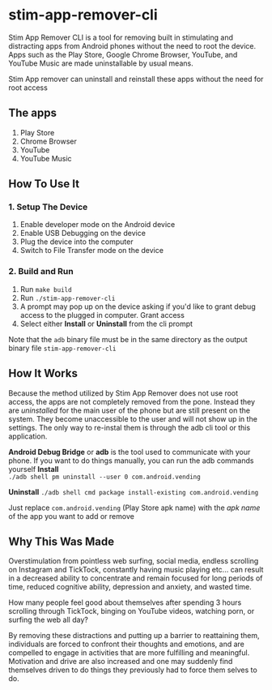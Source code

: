 # stim-app-remover-cli
Stim App Remover CLI is a tool for removing built in stimulating and distracting apps from Android phones without the need to root the device. Apps such as the Play Store, Google Chrome Browser, YouTube, and YouTube Music are made uninstallable by usual means.  

Stim App remover can uninstall and reinstall these apps without the need for root access

## The apps
1. Play Store
2. Chrome Browser
3. YouTube
4. YouTube Music

## How To Use It
### 1. Setup The Device
1. Enable developer mode on the Android device
2. Enable USB Debugging on the device
3. Plug the device into the computer
4. Switch to File Transfer mode on the device

### 2. Build and Run
1. Run `make build`
2. Run `./stim-app-remover-cli`
3. A prompt may pop up on the device asking if you'd like to grant debug access to the plugged in computer. Grant access
3. Select either **Install** or **Uninstall** from the cli prompt

Note that the `adb` binary file must be in the same directory as the output binary file `stim-app-remover-cli`

## How It Works
Because the method utilized by Stim App Remover does not use root access, the apps are not completely removed from the pone. Instead they are _uninstalled_ for the main user of the phone but are still present on the system. They become unaccessible to the user and will not show up in the settings. The only way to re-instal them is through the adb cli tool or this application.

**Android Debug Bridge** or **adb** is the tool used to communicate with your phone. If you want to do things manually, you can run the adb commands yourself
**Install**  
`./adb shell pm uninstall --user 0 com.android.vending`  

**Uninstall**
`./adb shell cmd package install-existing com.android.vending`  

Just replace `com.android.vending` (Play Store apk name) with the _apk name_ of the app you want to add or remove

## Why This Was Made
Overstimulation from pointless web surfing, social media, endless scrolling on Instagram and TickTock, constantly having music playing etc... can result in a decreased ability to concentrate and remain focused for long periods of time, reduced cognitive ability, depression and anxiety, and wasted time.

How many people feel good about themselves after spending 3 hours scrolling through TickTock, binging on YouTube videos, watching porn, or surfing the web all day?  

By removing these distractions and putting up a barrier to reattaining them, individuals are forced to confront their thoughts and emotions, and are compelled to engage in activities that are more fulfilling and meaningful. Motivation and drive are also increased and one may suddenly find themselves driven to do things they previously had to force them selves to do.

